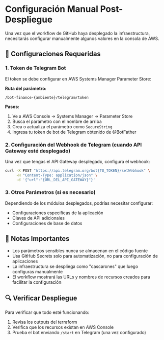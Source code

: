 # Configuración Manual Post-Despliegue

Una vez que el workflow de GitHub haya desplegado la infraestructura, necesitarás configurar manualmente algunos valores en la consola de AWS.

## 🔧 Configuraciones Requeridas

### 1. Token de Telegram Bot

El token se debe configurar en AWS Systems Manager Parameter Store:

**Ruta del parámetro:**
```
/bot-finance-{ambiente}/telegram/token
```

**Pasos:**
1. Ve a AWS Console → Systems Manager → Parameter Store
2. Busca el parámetro con el nombre de arriba
3. Crea o actualiza el parámetro como `SecureString`
4. Ingresa tu token de bot de Telegram obtenido de @BotFather

### 2. Configuración del Webhook de Telegram (cuando API Gateway esté desplegado)

Una vez que tengas el API Gateway desplegado, configura el webhook:

```bash
curl -X POST "https://api.telegram.org/bot{TU_TOKEN}/setWebhook" \
     -H "Content-Type: application/json" \
     -d '{"url":"{URL_DEL_API_GATEWAY}"}'
```

### 3. Otros Parámetros (si es necesario)

Dependiendo de los módulos desplegados, podrías necesitar configurar:
- Configuraciones específicas de la aplicación
- Claves de API adicionales
- Configuraciones de base de datos

## 📝 Notas Importantes

- Los parámetros sensibles nunca se almacenan en el código fuente
- Usa GitHub Secrets solo para automatización, no para configuración de aplicaciones
- La infraestructura se despliega como "cascarones" que luego configuras manualmente
- El workflow mostrará las URLs y nombres de recursos creados para facilitar la configuración

## 🔍 Verificar Despliegue

Para verificar que todo esté funcionando:

1. Revisa los outputs del terraform
2. Verifica que los recursos existan en AWS Console
3. Prueba el bot enviando `/start` en Telegram (una vez configurado)
